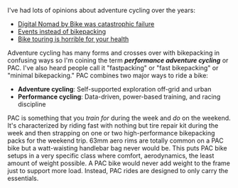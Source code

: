 I've had lots of opinions about adventure cycling over the years:

- [Digital Nomad by Bike was catastrophic failure](Digital%20Nomad%20by%20Bike%20was%20catastrophic%20failure.md)
- [Events instead of bikepacking](Events%20instead%20of%20bikepacking.md)
- [Bike touring is horrible for your health](Bike%20touring%20is%20horrible%20for%20your%20health.md)

Adventure cycling has many forms and crosses over with bikepacking in confusing ways so I'm coining the term ***performance adventure cycling*** or PAC. I've also heard people call it "fastpacking" or "fast bikepacking" or "minimal bikepacking." PAC combines two major ways to ride a bike:

- **Adventure cycling**: Self-supported exploration off-grid and urban
- **Performance cycling**: Data-driven, power-based training, and racing discipline

PAC is something that you *train for* during the week and *do* on the weekend. It's characterized by riding fast with nothing but tire repair kit during the week and then strapping on one or two high-performance bikepacking packs for the weekend trip. 63mm aero rims are totally common on a PAC bike but a watt-waisting handlebar bag never would be. This puts PAC bike setups in a very specific class where comfort, aerodynamics, the least amount of weight possible. A PAC bike would never add weight to the frame just to support more load. Instead, PAC rides are designed to only carry the essentials.

